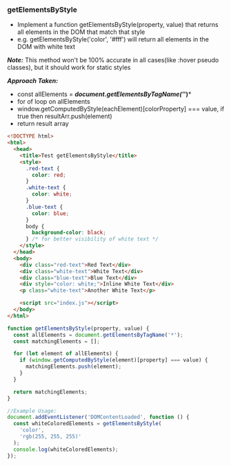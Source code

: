 ### getElementsByStyle

- Implement a function getElementsByStyle(property, value) that returns all elements in the DOM that match that style
- e.g. getElementsByStyle('color', '#fff') will return all elements in the DOM with white text

**_Note:_** This method won't be 100% accurate in all cases(like :hover pseudo classes), but it should work for static styles

***Approach Taken:***
- const allElements = ***document.getElementsByTagName('*')***
- for of loop on allElements
- window.getComputedByStyle(eachElement)[colorProperty] === value, if true then resultArr.push(element)
- return result array

```html
<!DOCTYPE html>
<html>
  <head>
    <title>Test getElementsByStyle</title>
    <style>
      .red-text {
        color: red;
      }
      .white-text {
        color: white;
      }
      .blue-text {
        color: blue;
      }
      body {
        background-color: black;
      } /* for better visibility of white text */
    </style>
  </head>
  <body>
    <div class="red-text">Red Text</div>
    <div class="white-text">White Text</div>
    <div class="blue-text">Blue Text</div>
    <div style="color: white;">Inline White Text</div>
    <p class="white-text">Another White Text</p>

    <script src="index.js"></script>
  </body>
</html>
```

```js
function getElementsByStyle(property, value) {
  const allElements = document.getElementsByTagName('*');
  const matchingElements = [];

  for (let element of allElements) {
    if (window.getComputedByStyle(element)[property] === value) {
      matchingElements.push(element);
    }
  }

  return matchingElements;
}

//Example Usage:
document.addEventListener('DOMContentLoaded', function () {
  const whiteColoredElements = getElementsByStyle(
    'color',
    'rgb(255, 255, 255)'
  );
  console.log(whiteColoredElements);
});
```

